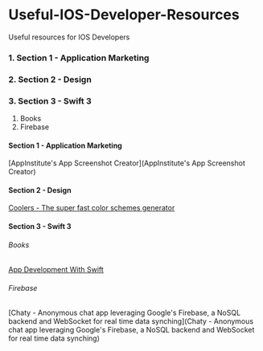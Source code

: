 # Useful-IOS-Developer-Resources
Useful resources for IOS Developers

### 1. Section 1 - Application Marketing
### 2. Section 2 - Design
### 3. Section 3 - Swift 3
  1. Books
  2. Firebase

#### Section 1 - Application Marketing
[AppInstitute's App Screenshot Creator](AppInstitute's App Screenshot Creator)

#### Section 2 - Design
[Coolers - The super fast color schemes generator](https://coolors.co/ "The super fast color schemes generator")

#### Section 3 - Swift 3
###### Books
[App Development With Swift](https://itun.es/us/aVbRcb.l)

###### Firebase
[Chaty - Anonymous chat app leveraging Google's Firebase, a NoSQL backend and WebSocket for real time data synching](Chaty - Anonymous chat app leveraging Google's Firebase, a NoSQL backend and WebSocket for real time data synching)
